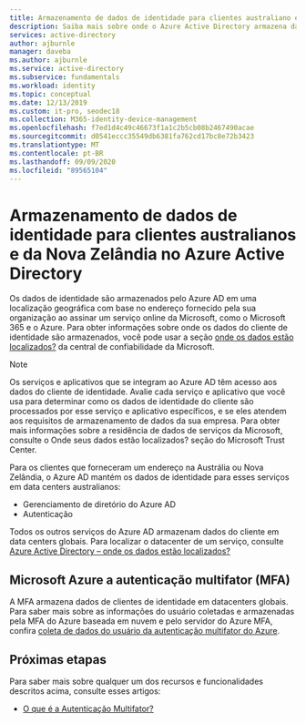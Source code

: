 ```yaml
---
title: Armazenamento de dados de identidade para clientes australiano e Nova Zelândia-Azure AD
description: Saiba mais sobre onde o Azure Active Directory armazena dados relacionados à identidade para os clientes da Austrália e da Nova Zelândia.
services: active-directory
author: ajburnle
manager: daveba
ms.author: ajburnle
ms.service: active-directory
ms.subservice: fundamentals
ms.workload: identity
ms.topic: conceptual
ms.date: 12/13/2019
ms.custom: it-pro, seodec18
ms.collection: M365-identity-device-management
ms.openlocfilehash: f7ed1d4c49c46673f1a1c2b5cb08b2467490acae
ms.sourcegitcommit: d0541eccc35549db6381fa762cd17bc8e72b3423
ms.translationtype: MT
ms.contentlocale: pt-BR
ms.lasthandoff: 09/09/2020
ms.locfileid: "89565104"
---
```

# <a name="identity-data-storage-for-australian-and-new-zealand-customers-in-azure-active-directory"></a>Armazenamento de dados de identidade para clientes australianos e da Nova Zelândia no Azure Active Directory

Os dados de identidade são armazenados pelo Azure AD em uma localização geográfica com base no endereço fornecido pela sua organização ao assinar um serviço online da Microsoft, como o Microsoft 365 e o Azure. Para obter informações sobre onde os dados do cliente de identidade são armazenados, você pode usar a seção [onde os dados estão localizados?](https://www.microsoft.com/trustcenter/privacy/where-your-data-is-located) da central de confiabilidade da Microsoft.

> [!NOTE]
> Os serviços e aplicativos que se integram ao Azure AD têm acesso aos dados do cliente de identidade. Avalie cada serviço e aplicativo que você usa para determinar como os dados de identidade do cliente são processados por esse serviço e aplicativo específicos, e se eles atendem aos requisitos de armazenamento de dados da sua empresa. Para obter mais informações sobre a residência de dados de serviços da Microsoft, consulte o Onde seus dados estão localizados? seção do Microsoft Trust Center.

Para os clientes que forneceram um endereço na Austrália ou Nova Zelândia, o Azure AD mantém os dados de identidade para esses serviços em data centers australianos: 
- Gerenciamento de diretório do Azure AD 
- Autenticação

Todos os outros serviços do Azure AD armazenam dados do cliente em data centers globais. Para localizar o datacenter de um serviço, consulte [Azure Active Directory – onde os dados estão localizados?](https://www.microsoft.com/trustcenter/privacy/where-your-data-is-located)

## <a name="microsoft-azure-multi-factor-authentication-mfa"></a>Microsoft Azure a autenticação multifator (MFA)

A MFA armazena dados de clientes de identidade em datacenters globais. Para saber mais sobre as informações do usuário coletadas e armazenadas pela MFA do Azure baseada em nuvem e pelo servidor do Azure MFA, confira [coleta de dados do usuário da autenticação multifator do Azure](../authentication/concept-mfa-data-residency.md).

## <a name="next-steps"></a>Próximas etapas
Para saber mais sobre qualquer um dos recursos e funcionalidades descritos acima, consulte esses artigos:
- [O que é a Autenticação Multifator?](../authentication/concept-mfa-howitworks.md)